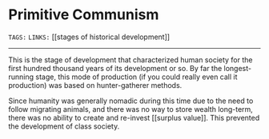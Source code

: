 # Primitive Communism
`TAGS:` 
`LINKS:` [[stages of historical development]]

---
This is the stage of development that characterized human society for the first hundred thousand years of its development or so. By far the longest-running stage, this mode of production (if you could really even call it production) was based on hunter-gatherer methods.

Since humanity was generally nomadic during this time due to the need to follow migrating animals, and there was no way to store wealth long-term, there was no ability to create and re-invest [[surplus value]]. This prevented the development of class society. 